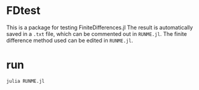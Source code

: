 # FDtest
This is a package for testing FiniteDifferences.jl
The result is automatically saved in a `.txt` file, which can be commented out in `RUNME.jl`.
The finite difference method used can be edited in `RUNME.jl`.
# run
`julia RUNME.jl`
